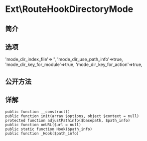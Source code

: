 # Ext\RouteHookDirectoryMode

## 简介

## 选项
'mode_dir_index_file'=>'',
'mode_dir_use_path_info'=>true,
'mode_dir_key_for_module'=>true,
'mode_dir_key_for_action'=>true,

## 公开方法


## 详解


    public function __construct()
    public function init(array $options, object $context = null)
    protected function adjustPathinfo($basepath, $path_info)
    public function onURL($url = null)
    public static function Hook($path_info)
    public function _Hook($path_info)